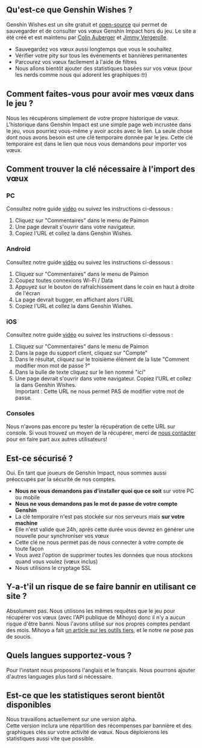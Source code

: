 ## Qu'est-ce que Genshin Wishes ?
Genshin Wishes est un site gratuit et [open-source](https://github.com/genshin-wishes) qui permet de sauvegarder et de consulter vos vœux Genshin Impact hors du jeu. Le site a été créé et est maintenu par [Colin Auberger](https://www.linkedin.com/in/colin-auberger/) et [Jimmy Vergerolle](https://vergerolle.fr).

- Sauvegardez vos vœux aussi longtemps que vous le souhaitez
- Vérifier votre pity sur tous les événements et bannières permanentes
- Parcourez vos vœux facilement à l'aide de filtres
- Nous allons bientôt ajouter des statistiques basées sur vos vœux (pour les nerds comme nous qui adorent les graphiques 🤓)

## Comment faites-vous pour avoir mes vœux dans le jeu ?
Nous les récupérons simplement de votre propre historique de vœux. L'historique dans Genshin Impact est une simple page web incrustée dans le jeu, vous pourriez vous-même y avoir accès avec le lien. La seule chose dont nous avons besoin est une clé temporaire donnée par le jeu.  Cette clé temporaire est dans le lien que nous vous demandons pour importer vos vœux.

## Comment trouver la clé nécessaire à l'import des vœux
### PC
Consultez notre guide [vidéo](https://www.youtube.com/watch?v=uObSZ6Dz2Hw) ou suivez les instructions ci-dessous :
1) Cliquez sur "Commentaires" dans le menu de Paimon
2) Une page devrait s'ouvrir dans votre navigateur. 
3) Copiez l'URL et collez la dans Genshin Wishes.

### Android
Consultez notre guide [vidéo](https://www.youtube.com/watch?v=3ueUeAFx0fc) ou suivez les instructions ci-dessous :
1) Cliquez sur "Commentaires" dans le menu de Paimon
2) Coupez toutes connexions Wi-Fi / Data
3) Appuyez sur le bouton de rafraîchissement dans le coin en haut à droite de l'écran
4) La page devrait bugger, en affichant alors l'URL
5) Copiez l'URL et collez la dans Genshin Wishes.

### iOS
Consultez notre guide [vidéo](https://www.youtube.com/watch?v=GkA_ZTqkzDk) ou suivez les instructions ci-dessous :
1) Cliquez sur "Commentaires" dans le menu de Paimon
2) Dans la page du support client, cliquez sur "Compte"
3) Dans le résultat, cliquez sur le troisième élément de la liste "Comment modifier mon mot de passe ?"
4) Dans la bulle de texte cliquez sur le lien nommé "ici"
5) Une page devrait s'ouvrir dans votre navigateur. Copiez l'URL et collez la dans Genshin Wishes.  
   Important : Cette URL ne nous permet PAS de modifier votre mot de passe.

### Consoles
Nous n'avons pas encore pu tester la récupération de cette URL sur console. Si vous trouvez un moyen de la récupérer, merci de [nous contacter](mailto:contact.genshin.wishes@gmail.com) pour en faire part aux autres utilisateurs!

## Est-ce sécurisé ?
Oui. En tant que joueurs de Genshin Impact, nous sommes aussi préoccupés par la sécurité de nos comptes.
- **Nous ne vous demandons pas d'installer quoi que ce soit** sur votre PC ou mobile
- **Nous ne vous demandons pas le mot de passe de votre compte Genshin**
- La clé temporaire n'est pas stockée sur nos serveurs mais **sur votre machine**
- Elle n'est valide que 24h, après cette durée vous devrez en générer une nouvelle pour synchroniser vos vœux
- Cette clé ne nous permet pas de nous connecter à votre compte de toute façon
- Vous avez l'option de supprimer toutes les données que nous stockons quand vous voulez (vœux inclus)
- Nous utilisons le cryptage SSL

## Y-a-t'il un risque de se faire bannir en utilisant ce site ?
Absolument pas. Nous utilisons les mêmes requêtes que le jeu pour récupérer vos vœux (avec l'API publique de Mihoyo) donc il n'y a aucun risque d'être banni. Nous l'avons utilisé sur nos propres comptes pendant des mois. Mihoyo a fait [un article sur les outils tiers](https://genshin.mihoyo.com/en/news/detail/5763), et le notre ne pose pas de soucis.

## Quels langues supportez-vous ?
Pour l'instant nous proposons l'anglais et le français. Nous pourrons ajouter d'autres languages plus tard si nécessaire.

## Est-ce que les statistiques seront bientôt disponibles
Nous travaillons actuellement sur une version alpha.  
Cette version inclura une répartition des récompenses par bannière et des graphiques clés sur votre activité de vœux. Nous déploierons les statistiques aussi vite que possible.
